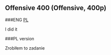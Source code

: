 ## Offensive 400 (Offensive, 400p)
	
###ENG
[PL](#pl-version)

I did it

###PL version

Zrobiłem to zadanie
